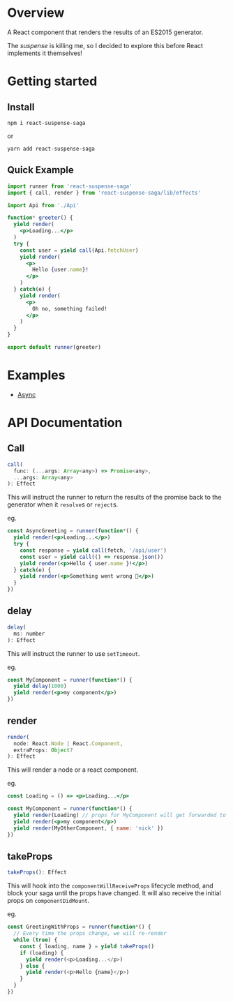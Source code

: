 # Overview
A React component that renders the results of an ES2015 generator.

The *suspense* is killing me, so I decided to explore this before React implements
it themselves!

# Getting started

## Install
```
npm i react-suspense-saga
```
or
```
yarn add react-suspense-saga
```

## Quick Example
```jsx
import runner from 'react-suspense-saga'
import { call, render } from 'react-suspense-saga/lib/effects'

import Api from './Api'

function* greeter() {
  yield render(
    <p>Loading...</p>
  )
  try {
    const user = yield call(Api.fetchUser)
    yield render(
      <p>
        Hello {user.name}!
      </p>
    )
  } catch(e) {
    yield render(
      <p>
        Oh no, something failed!
      </p>
    )
  }
}

export default runner(greeter)
```

# Examples
- [Async](examples/Async.js)

# API Documentation

## Call
```js
call(
  func: (...args: Array<any>) => Promise<any>,
  ...args: Array<any>
): Effect
```

This will instruct the runner to return the results of the promise back to the
generator when it `resolve`s or `reject`s.

eg.
```jsx
const AsyncGreeting = runner(function*() {
  yield render(<p>Loading...</p>)
  try {
    const response = yield call(fetch, '/api/user')
    const user = yield call(() => response.json())
    yield render(<p>Hello { user.name }!</p>)
  } catch(e) {
    yield render(<p>Something went wrong 🤔</p>)
  }
})
```

## delay
```js
delay(
  ms: number
): Effect
```

This will instruct the runner to use `setTimeout`.

eg.
```jsx
const MyComponent = runner(function*() {
  yield delay(1000)
  yield render(<p>my component</p>)
})
```

## render
```js
render(
  node: React.Node | React.Component,
  extraProps: Object?
): Effect
```

This will render a node or a react component.

eg.
```jsx
const Loading = () => <p>Loading...</p>

const MyComponent = runner(function*() {
  yield render(Loading) // props for MyComponent will get forwarded to this
  yield render(<p>my component</p>)
  yield render(MyOtherComponent, { name: 'nick' })
})
```

## takeProps
```js
takeProps(): Effect
```

This will hook into the `componentWillReceiveProps` lifecycle method, and block your
saga until the props have changed. It will also receive the initial props on
`componentDidMount`.

eg.
```js
const GreetingWithProps = runner(function*() {
  // Every time the props change, we will re-render
  while (true) {
    const { loading, name } = yield takeProps()
    if (loading) {
      yield render(<p>Loading...</p>)
    } else {
      yield render(<p>Hello {name}</p>)
    }
  }
})
```
